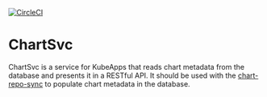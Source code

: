 [![CircleCI](https://circleci.com/gh/kubeapps/chartsvc.svg?style=svg)](https://circleci.com/gh/kubeapps/chartsvc)

# ChartSvc

ChartSvc is a service for KubeApps that reads chart metadata from the database
and presents it in a RESTful API. It should be used with the
[chart-repo-sync](https://github.com/kubernetes-helm/monocular/tree/master/src/api/cmd/chart-repo-sync) to populate chart
metadata in the database.
